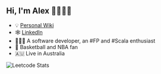 ## Hi, I'm Alex 👋👨🏻‍💻

- 💡 [Personal Wiki](https://www.daniel-guo.com/)
- 🕸️ [LinkedIn](https://www.linkedin.com/in/daniel-guo-au/)
- 👨🏻‍💻 A software developer, an #FP and #Scala enthusiast
- 🏀 Basketball and NBA fan
- 🇦🇺 Live in Australia

![Leetcode Stats](https://leetcard.jacoblin.cool/daniel5hbs?ext=activity&theme=nord)
